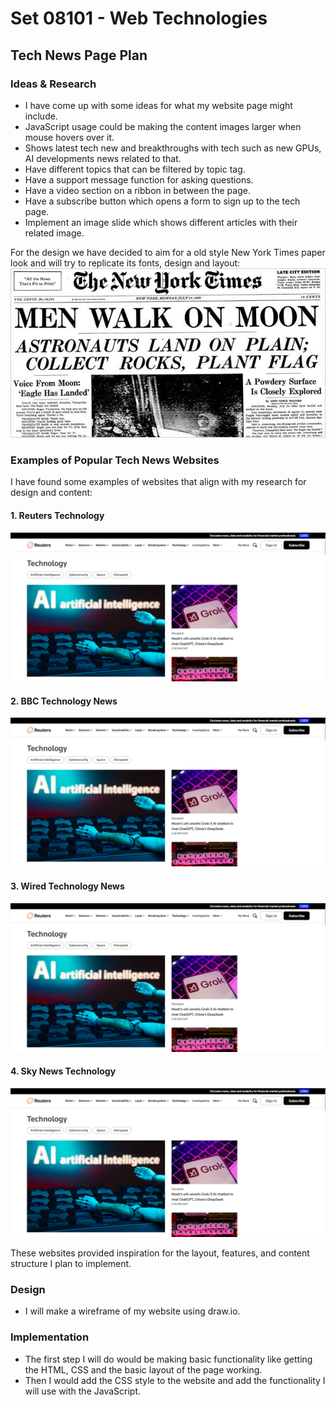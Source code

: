 # Set 08101 - Web Technologies
## Tech News Page Plan
### Ideas & Research
* I have come up with some ideas for what my website page might include.
* JavaScript usage could be making the content images larger when mouse hovers over it.
* Shows latest tech new and breakthroughs with tech such as new GPUs, AI developments news related to that.
* Have different topics that can be filtered by topic tag.
* Have a support message function for asking questions.
* Have a video section on a ribbon in between the page.
* Have a subscribe button which opens a form to sign up to the tech page.
* Implement an image slide which shows different articles with their related image.

For the design we have decided to aim for a old style New York Times paper look and will try to replicate its fonts, design and layout:
![Alt text](<Old New York Times.jpg>)

### Examples of Popular Tech News Websites
I have found some examples of websites that align with my research for design and content:

#### 1. **Reuters Technology**
   
   ![Reuters Tech News Screenshot](<Screenshot 2025-02-18 202603.png>)

#### 2. **BBC Technology News**
   
   ![BBC Technology Screenshot](<Screenshot 2025-02-18 202603.png>)

#### 3. **Wired Technology News**
  
   ![Wired Technology Screenshot](<Screenshot 2025-02-18 202603.png>)

#### 4. **Sky News Technology**
 
   ![Sky News Technology Screenshot](<Screenshot 2025-02-18 202603.png>)

These websites provided inspiration for the layout, features, and content structure I plan to implement.

### Design
* I will make a wireframe of my website using draw.io.


### Implementation
* The first step I will do would be making basic functionality like getting the HTML, CSS and the basic layout of the page working.
* Then I would add the CSS style to the website and add the functionality I will use with the JavaScript.
